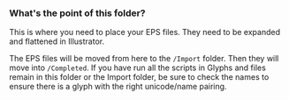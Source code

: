 ### What's the point of this folder?
This is where you need to place your EPS files. They need to be expanded and flattened in Illustrator.

The EPS files will be moved from here to the `/Import` folder. Then they will move into `/Completed`.
If you have run all the scripts in Glyphs and files remain in this folder or the Import folder, be sure to check the names to ensure there is a glyph with the right unicode/name pairing. 
